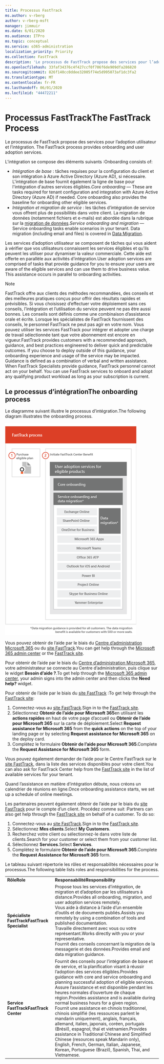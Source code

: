 ```yaml
---
title: Processus FastTrack
ms.author: v-rberg
author: v-rberg-msft
manager: jimmuir
ms.date: 6/01/2020
ms.audience: ITPro
ms.topic: conceptual
ms.service: o365-administration
localization_priority: Priority
ms.collection: FastTrack
description: 'Le processus de FastTrack propose des services pour l’adoption utilisateur et l’intégration. '
ms.openlocfilehash: 33faf34376c4f427ccf0f706f6de909dfa286820
ms.sourcegitcommit: 826f140cc0ddee32005f74e5d995073af1dc3fa2
ms.translationtype: MT
ms.contentlocale: fr-FR
ms.lasthandoff: 06/01/2020
ms.locfileid: "44472211"
---
```

# <a name="the-fasttrack-process"></a><span data-ttu-id="260a0-103">Processus FastTrack</span><span class="sxs-lookup"><span data-stu-id="260a0-103">The FastTrack Process</span></span>

<span data-ttu-id="260a0-104">Le processus de FastTrack propose des services pour l’adoption utilisateur et l’intégration. </span><span class="sxs-lookup"><span data-stu-id="260a0-104">The FastTrack process provides onboarding and user adoption services.</span></span> 
  
<span data-ttu-id="260a0-105">L’intégration se compose des éléments suivants :</span><span class="sxs-lookup"><span data-stu-id="260a0-105">Onboarding consists of:</span></span>
  
- <span data-ttu-id="260a0-p101">*Intégration de base* : tâches requises pour la configuration du client et son intégration à Azure Active Directory (Azure AD), si nécessaire. L'intégration de base fournit également la ligne de base pour l'intégration d'autres services éligibles.</span><span class="sxs-lookup"><span data-stu-id="260a0-p101">*Core onboarding* — These are tasks required for tenant configuration and integration with Azure Active Directory (Azure AD) if needed. Core onboarding also provides the baseline for onboarding other eligible services.</span></span> 
- <span data-ttu-id="260a0-p102">*Intégration et migration de service* : les tâches d’intégration de service vous offrent plus de possibilités dans votre client. La migration de données (notamment fichiers et e-mails) est abordée dans la rubrique sur la [migration de données](O365-data-migration.md).</span><span class="sxs-lookup"><span data-stu-id="260a0-p102">*Service onboarding and migration* — Service onboarding tasks enable scenarios in your tenant. Data migration (including email and files) is covered in [Data Migration](O365-data-migration.md).</span></span> 
    
<span data-ttu-id="260a0-p103">Les services d’adoption utilisateur se composent de tâches qui vous aident à vérifier que vos utilisateurs connaissent les services éligibles et qu’ils peuvent les utiliser pour dynamiser la valeur commerciale. Cette aide est offerte en parallèle aux activités d’intégration.</span><span class="sxs-lookup"><span data-stu-id="260a0-p103">User adoption services are comprised of tasks that provide guidance for you to ensure your users are aware of the eligible services and can use them to drive business value. This assistance occurs in parallel to onboarding activities.</span></span>
  
> [!NOTE]
> <span data-ttu-id="260a0-p104">FastTrack offre aux clients des méthodes recommandées, des conseils et des meilleures pratiques conçus pour offrir des résultats rapides et prévisibles. Si vous choisissez d’effectuer votre déploiement sans ces conseils, l’intégration et l’utilisation du service peuvent ne pas être aussi bonnes. Les conseils sont définis comme une combinaison d’assistance orale et écrite. Lorsque les spécialistes de FastTrack fournissent des conseils, le personnel FastTrack ne peut pas agir en votre nom. Vous pouvez utiliser les services FastTrack pour intégrer et adopter une charge de travail sélectionnée tant que votre abonnement est encore en vigueur.</span><span class="sxs-lookup"><span data-stu-id="260a0-p104">FastTrack provides customers with a recommended approach, guidance, and best practices engineered to deliver quick and predictable outcomes. If you choose to deploy outside of this guidance, your onboarding experience and usage of the service may be impacted. Guidance is defined as a combination of verbal and written assistance. When FastTrack Specialists provide guidance, FastTrack personnel cannot act on your behalf. You can use FastTrack services to onboard and adopt any qualifying product workload as long as your subscription is current.</span></span> 
  
## <a name="the-onboarding-process"></a><span data-ttu-id="260a0-117">Le processus d’intégration</span><span class="sxs-lookup"><span data-stu-id="260a0-117">The onboarding process</span></span>

<span data-ttu-id="260a0-118">Le diagramme suivant illustre le processus d’intégration.</span><span class="sxs-lookup"><span data-stu-id="260a0-118">The following diagram illustrates the onboarding process.</span></span>
  
![Chronologie pour l’utilisation du service d’intégration](media/o365-onboarding-timeline-m365-apps.png)
  
<span data-ttu-id="260a0-120">Vous pouvez obtenir de l’aide par le biais du [Centre d’administration Microsoft 365](https://go.microsoft.com/fwlink/?linkid=2032704) ou du [site FastTrack](https://go.microsoft.com/fwlink/?linkid=780698).</span><span class="sxs-lookup"><span data-stu-id="260a0-120">You can get help through the [Microsoft 365 admin center](https://go.microsoft.com/fwlink/?linkid=2032704) or the [FastTrack site](https://go.microsoft.com/fwlink/?linkid=780698).</span></span> 

<span data-ttu-id="260a0-121">Pour obtenir de l’aide par le biais du [Centre d’administration Microsoft 365](https://go.microsoft.com/fwlink/?linkid=2032704), votre administrateur se connecte au Centre d’administration, puis clique sur le widget **Besoin d’aide ?**.</span><span class="sxs-lookup"><span data-stu-id="260a0-121">To get help through the [Microsoft 365 admin center](https://go.microsoft.com/fwlink/?linkid=2032704), your admin signs into the admin center and then clicks the **Need help?** widget.</span></span> 

<span data-ttu-id="260a0-122">Pour obtenir de l’aide par le biais du [site FastTrack](https://go.microsoft.com/fwlink/?linkid=780698) :</span><span class="sxs-lookup"><span data-stu-id="260a0-122">To get help through the [FastTrack site](https://go.microsoft.com/fwlink/?linkid=780698):</span></span> 
1.    <span data-ttu-id="260a0-123">Connectez-vous au [site FastTrack](https://go.microsoft.com/fwlink/?linkid=780698).</span><span class="sxs-lookup"><span data-stu-id="260a0-123">Sign in to the [FastTrack site](https://go.microsoft.com/fwlink/?linkid=780698).</span></span> 
2.    <span data-ttu-id="260a0-124">Sélectionnez **Obtenir de l’aide pour Microsoft 365**en utilisant les **actions rapides** en haut de votre page d’accueil ou **Obtenir de l’aide pour Microsoft 365** sur la carte de déploiement.</span><span class="sxs-lookup"><span data-stu-id="260a0-124">Select **Request assistance for Microsoft 365** from the **quick actions** on the top of your landing page or by selecting **Request assistance for Microsoft 365** on the deploy card.</span></span>
3.    <span data-ttu-id="260a0-125">Complétez le formulaire **Obtenir de l’aide pour Microsoft 365**.</span><span class="sxs-lookup"><span data-stu-id="260a0-125">Complete the **Request Assistance for Microsoft 365** form.</span></span> 
  
 <span data-ttu-id="260a0-126">Vous pouvez également demander de l’aide pour le Centre FastTrack sur le [site FastTrack](https://go.microsoft.com/fwlink/?linkid=780698), dans la liste des services disponibles pour votre client.</span><span class="sxs-lookup"><span data-stu-id="260a0-126">You can also ask for FastTrack Center help from the [FastTrack site](https://go.microsoft.com/fwlink/?linkid=780698) in the list of available services for your tenant.</span></span> 
    
 <span data-ttu-id="260a0-127">Quand l’assistance en matière d’intégration débute, nous créons un calendrier de réunions en ligne.</span><span class="sxs-lookup"><span data-stu-id="260a0-127">Once onboarding assistance starts, we set up a schedule of online meetings.</span></span>
    
<span data-ttu-id="260a0-p105">Les partenaires peuvent également obtenir de l’aide par le biais du [site FastTrack](https://go.microsoft.com/fwlink/?linkid=780698) pour le compte d’un client. Procédez comme suit :</span><span class="sxs-lookup"><span data-stu-id="260a0-p105">Partners can also get help through the [FastTrack site](https://go.microsoft.com/fwlink/?linkid=780698) on behalf of a customer. To do so:</span></span>
1.    <span data-ttu-id="260a0-130">Connectez-vous au [site FastTrack](https://go.microsoft.com/fwlink/?linkid=780698).</span><span class="sxs-lookup"><span data-stu-id="260a0-130">Sign in to the [FastTrack site](https://go.microsoft.com/fwlink/?linkid=780698).</span></span> 
2.    <span data-ttu-id="260a0-131">Sélectionnez **Mes clients**.</span><span class="sxs-lookup"><span data-stu-id="260a0-131">Select **My Customers**.</span></span>
3.    <span data-ttu-id="260a0-132">Recherchez votre client ou sélectionnez-le dans votre liste de clients.</span><span class="sxs-lookup"><span data-stu-id="260a0-132">Search for your customer or select them from your customer list.</span></span>
4.    <span data-ttu-id="260a0-133">Sélectionnez **Services**.</span><span class="sxs-lookup"><span data-stu-id="260a0-133">Select **Services**.</span></span>
5.    <span data-ttu-id="260a0-134">Complétez le formulaire **Obtenir de l’aide pour Microsoft 365**.</span><span class="sxs-lookup"><span data-stu-id="260a0-134">Complete the **Request Assistance for Microsoft 365** form.</span></span> 

<span data-ttu-id="260a0-135">Le tableau suivant répertorie les rôles et responsabilités nécessaires pour le processus.</span><span class="sxs-lookup"><span data-stu-id="260a0-135">The following table lists roles and responsibilities for the process.</span></span>
    
|||
|:-----|:-----|
|<span data-ttu-id="260a0-136">**Rôle**</span><span class="sxs-lookup"><span data-stu-id="260a0-136">**Role**</span></span> <br/> |<span data-ttu-id="260a0-137">**Responsabilité**</span><span class="sxs-lookup"><span data-stu-id="260a0-137">**Responsibility**</span></span> <br/> |
|<span data-ttu-id="260a0-138">**Spécialiste FastTrack**</span><span class="sxs-lookup"><span data-stu-id="260a0-138">**FastTrack Specialist**</span></span> <br/> |<span data-ttu-id="260a0-139">Propose tous les services d’intégration, de migration et d’adoption par les utilisateurs à distance.</span><span class="sxs-lookup"><span data-stu-id="260a0-139">Provides all onboarding, migration, and user adoption services remotely.</span></span>  <br/> <span data-ttu-id="260a0-140">Vous aide à distance à l’aide d’un ensemble d’outils et de documents publiés.</span><span class="sxs-lookup"><span data-stu-id="260a0-140">Assists you remotely by using a combination of tools and published documentation.</span></span> <br/> <span data-ttu-id="260a0-141">Travaille directement avec vous ou votre représentant.</span><span class="sxs-lookup"><span data-stu-id="260a0-141">Works directly with you or your representative.</span></span> <br/> <span data-ttu-id="260a0-142">Fournit des conseils concernant la migration de la messagerie et des données.</span><span class="sxs-lookup"><span data-stu-id="260a0-142">Provides email and data migration guidance.</span></span>|
|<span data-ttu-id="260a0-143">**Service FastTrack**</span><span class="sxs-lookup"><span data-stu-id="260a0-143">**FastTrack Center**</span></span>  <br/> |<span data-ttu-id="260a0-144">Fournit des conseils pour l’intégration de base et de service, et la planification visant à réussir l’adoption des services éligibles.</span><span class="sxs-lookup"><span data-stu-id="260a0-144">Provides guidance with core and service onboarding and planning successful adoption of eligible services.</span></span>  <br/> <span data-ttu-id="260a0-145">Assure l’assistance et est disponible pendant les heures normales d’ouverture de chaque région.</span><span class="sxs-lookup"><span data-stu-id="260a0-145">Provides assistance and is available during normal business hours for a given region.</span></span> <br/> <span data-ttu-id="260a0-146">Fournit une assistance en chinois traditionnel, chinois simplifié (les ressources parlent le mandarin uniquement), anglais, français, allemand, italien, japonais, coréen, portugais (Brésil), espagnol, thaï et vietnamien.</span><span class="sxs-lookup"><span data-stu-id="260a0-146">Provides assistance in Traditional Chinese and Simplified Chinese (resources speak Mandarin only), English, French, German, Italian, Japanese, Korean, Portuguese (Brazil), Spanish, Thai, and Vietnamese.</span></span>|
